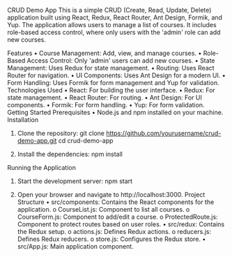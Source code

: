 CRUD Demo App
This is a simple CRUD (Create, Read, Update, Delete) application built using React, Redux, React Router, Ant Design, Formik, and Yup. The application allows users to manage a list of courses. It includes role-based access control, where only users with the 'admin' role can add new courses.

Features
•	Course Management: Add, view, and manage courses.
•	Role-Based Access Control: Only 'admin' users can add new courses.
•	State Management: Uses Redux for state management.
•	Routing: Uses React Router for navigation.
•	UI Components: Uses Ant Design for a modern UI.
•	Form Handling: Uses Formik for form management and Yup for validation.
Technologies Used
•	React: For building the user interface.
•	Redux: For state management.
•	React Router: For routing.
•	Ant Design: For UI components.
•	Formik: For form handling.
•	Yup: For form validation.
Getting Started
Prerequisites
•	Node.js and npm installed on your machine.
Installation
1.	Clone the repository:
git clone https://github.com/yourusername/crud-demo-app.git
cd crud-demo-app
 
2.	Install the dependencies:
npm install
 
Running the Application
1.	Start the development server:
npm start
 
2.	Open your browser and navigate to http://localhost:3000.
Project Structure
•	src/components: Contains the React components for the application.
o	CourseList.js: Component to list all courses.
o	CourseForm.js: Component to add/edit a course.
o	ProtectedRoute.js: Component to protect routes based on user roles.
•	src/redux: Contains the Redux setup.
o	actions.js: Defines Redux actions.
o	reducers.js: Defines Redux reducers.
o	store.js: Configures the Redux store.
•	src/App.js: Main application component.


